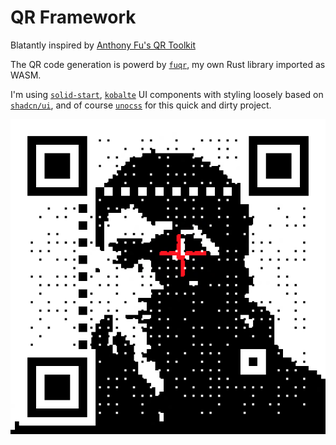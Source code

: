 # QR Framework

Blatantly inspired by [Anthony Fu's QR Toolkit](https://qrcode.antfu.me)

The QR code generation is powerd by [`fuqr`](https://github.com/zhengkyl/fuqr), my own Rust library imported as WASM.

I'm using [`solid-start`](https://start.solidjs.com), [`kobalte`](https://kobalte.dev) UI components with styling loosely based on [`shadcn/ui`](https://ui.shadcn.com/), and of course [`unocss`](https://unocss.dev/) for this quick and dirty project.

![evil qrcode](./examples/evil.png)
